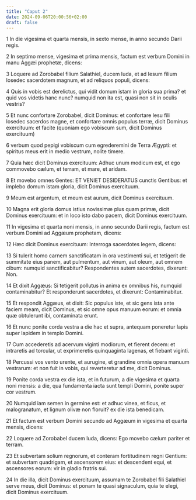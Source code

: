 ```yaml
---
title: "Caput 2"
date: 2024-09-06T20:00:56+02:00
draft: false
---
```



1 In die vigesima et quarta mensis, in sexto mense, in anno secundo Darii regis.

2 In septimo mense, vigesima et prima mensis, factum est verbum Domini in manu Aggæi prophetæ, dicens:

3 Loquere ad Zorobabel filium Salathiel, ducem Iuda, et ad Iesum filium Iosedec sacerdotem magnum, et ad reliquos populi, dicens:

4 Quis in vobis est derelictus, qui vidit domum istam in gloria sua prima? et quid vos videtis hanc nunc? numquid non ita est, quasi non sit in oculis vestris?

5 Et nunc confortare Zorobabel, dicit Dominus: et confortare Iesu fili Iosedec sacerdos magne, et confortare omnis populus terræ, dicit Dominus exercituum: et facite (quoniam ego vobiscum sum, dicit Dominus exercituum)

6 verbum quod pepigi vobiscum cum egrederemini de Terra Ægypti: et spiritus meus erit in medio vestrum, nolite timere.

7 Quia hæc dicit Dominus exercituum: Adhuc unum modicum est, et ego commovebo cælum, et terram, et mare, et aridam.

8 Et movebo omnes Gentes: ET VENIET DESIDERATUS cunctis Gentibus: et implebo domum istam gloria, dicit Dominus exercituum.

9 Meum est argentum, et meum est aurum, dicit Dominus exercituum.

10 Magna erit gloria domus istius novissimæ plus quam primæ, dicit Dominus exercituum: et in loco isto dabo pacem, dicit Dominus exercituum.

11 In vigesima et quarta noni mensis, in anno secundo Darii regis, factum est verbum Domini ad Aggæum prophetam, dicens:

12 Hæc dicit Dominus exercituum: Interroga sacerdotes legem, dicens:

13 Si tulerit homo carnem sanctificatam in ora vestimenti sui, et tetigerit de summitate eius panem, aut pulmentum, aut vinum, aut oleum, aut omnem cibum: numquid sanctificabitur? Respondentes autem sacerdotes, dixerunt: Non.

14 Et dixit Aggæus: Si tetigerit pollutus in anima ex omnibus his, numquid contaminabitur? Et responderunt sacerdotes, et dixerunt: Contaminabitur.

15 Et respondit Aggæus, et dixit: Sic populus iste, et sic gens ista ante faciem meam, dicit Dominus, et sic omne opus manuum eorum: et omnia quæ obtulerunt ibi, contaminata erunt.

16 Et nunc ponite corda vestra a die hac et supra, antequam poneretur lapis super lapidem in templo Domini.

17 Cum accederetis ad acervum viginti modiorum, et fierent decem: et intraretis ad torcular, ut exprimeretis quinquaginta lagenas, et fiebant viginti.

18 Percussi vos vento urente, et aurugine, et grandine omnia opera manuum vestrarum: et non fuit in vobis, qui reverteretur ad me, dicit Dominus.

19 Ponite corda vestra ex die ista, et in futurum, a die vigesima et quarta noni mensis: a die, qua fundamenta iacta sunt templi Domini, ponite super cor vestrum.

20 Numquid iam semen in germine est: et adhuc vinea, et ficus, et malogranatum, et lignum olivæ non floruit? ex die ista benedicam.

21 Et factum est verbum Domini secundo ad Aggæum in vigesima et quarta mensis, dicens:

22 Loquere ad Zorobabel ducem Iuda, dicens: Ego movebo cælum pariter et terram.

23 Et subvertam solium regnorum, et conteram fortitudinem regni Gentium: et subvertam quadrigam, et ascensorem eius: et descendent equi, et ascensores eorum: vir in gladio fratris sui.

24 In die illa, dicit Dominus exercituum, assumam te Zorobabel fili Salathiel serve meus, dicit Dominus: et ponam te quasi signaculum, quia te elegi, dicit Dominus exercituum.

